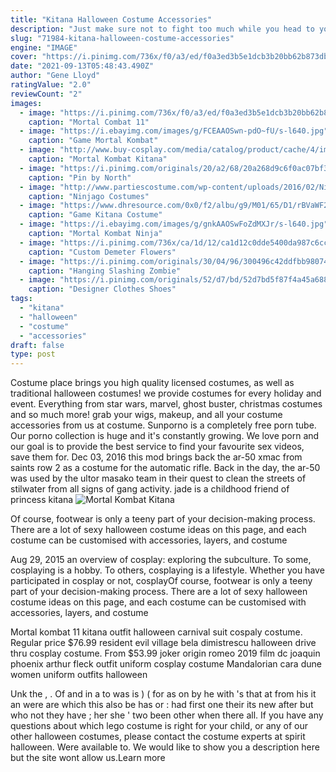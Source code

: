```yaml
---
title: "Kitana Halloween Costume Accessories"
description: "Just make sure not to fight too much while you head to your next costume party wearing this sub-zero costume and kitana sexy ninja costume. Ninja weapons although a ninjas entire body is a lethal weapon, sometimes a stealth warrior just needs to bring a weapon to finish the job and ninja"
slug: "71984-kitana-halloween-costume-accessories"
engine: "IMAGE"
cover: "https://i.pinimg.com/736x/f0/a3/ed/f0a3ed3b5e1dcb3b20bb62b873db56f7.jpg"
date: "2021-09-13T05:48:43.490Z"
author: "Gene Lloyd"
ratingValue: "2.0"
reviewCount: "2"
images:
  - image: "https://i.pinimg.com/736x/f0/a3/ed/f0a3ed3b5e1dcb3b20bb62b873db56f7.jpg"
    caption: "Mortal Combat 11"
  - image: "https://i.ebayimg.com/images/g/FCEAAOSwn-pdO~fU/s-l640.jpg"
    caption: "Game Mortal Kombat"
  - image: "http://www.buy-cosplay.com/media/catalog/product/cache/4/image/650x/040ec09b1e35df139433887a97daa66f/c/c/cc-0287-pcct_4_.jpg"
    caption: "Mortal Kombat Kitana"
  - image: "https://i.pinimg.com/originals/20/a2/68/20a268d9c6f0ac07bf3e2195eaf0ea76.jpg"
    caption: "Pin by North"
  - image: "http://www.partiescostume.com/wp-content/uploads/2016/02/Ninjago-Costume-Zane.jpg"
    caption: "Ninjago Costumes"
  - image: "https://www.dhresource.com/0x0/f2/albu/g9/M01/65/D1/rBVaWF2wQO-ALH77AAG0rDRuk1Y466.jpg"
    caption: "Game Kitana Costume"
  - image: "https://i.ebayimg.com/images/g/gnkAAOSwFoZdMXJr/s-l640.jpg"
    caption: "Mortal Kombat Ninja"
  - image: "https://i.pinimg.com/736x/ca/1d/12/ca1d12c0dde5400da987c6ccf1cc071d--goddess-halloween-costume-goddess-costume.jpg"
    caption: "Custom Demeter Flowers"
  - image: "https://i.pinimg.com/originals/30/04/96/300496c42ddfbb98074440e1ef92daa0.jpg"
    caption: "Hanging Slashing Zombie"
  - image: "https://i.pinimg.com/originals/52/d7/bd/52d7bd5f87f4a45a688b3285718f4de9.jpg"
    caption: "Designer Clothes Shoes"
tags:
  - "kitana"
  - "halloween"
  - "costume"
  - "accessories"
draft: false
type: post
---
```


Costume place brings you high quality licensed costumes, as well as traditional halloween costumes! we provide costumes for every holiday and event. Everything from star wars, marvel, ghost buster, christmas costumes and so much more! grab your wigs, makeup, and all your costume accessories from us at costume. Sunporno is a completely free porn tube. Our porno collection is huge and it's constantly growing. We love porn and our goal is to provide the best service to find your favourite sex videos, save them for. Dec 03, 2016 this mod brings back the ar-50 xmac from saints row 2 as a costume for the automatic rifle. Back in the day, the ar-50 was used by the ultor masako team in their quest to clean the streets of stilwater from all signs of gang activity.  jade is a childhood friend of princess kitana
![Mortal Kombat Kitana](http://www.buy-cosplay.com/media/catalog/product/cache/4/image/650x/040ec09b1e35df139433887a97daa66f/c/c/cc-0287-pcct_4_.jpg "Mortal Kombat Kitana")

Of course, footwear is only a teeny part of your decision-making process. There are a lot of sexy halloween costume ideas on this page, and each costume can be customised with accessories, layers, and costume
<!--inArticleAds-->

<!--galleryOne-->

Aug 29, 2015 an overview of cosplay: exploring the subculture. To some, cosplaying is a hobby. To others, cosplaying is a lifestyle. Whether you have participated in cosplay or not, cosplayOf course, footwear is only a teeny part of your decision-making process. There are a lot of sexy halloween costume ideas on this page, and each costume can be customised with accessories, layers, and costume
<!--inArticleAds-->

<!--galleryTwo-->

Mortal kombat 11 kitana outfit halloween carnival suit cospaly costume. Regular price $76.99 resident evil village bela dimistrescu halloween drive thru cosplay costume. From $53.99 joker origin romeo 2019 film dc joaquin phoenix arthur fleck outfit uniform cosplay costume  Mandalorian cara dune women uniform outfits halloween
<!--galleryThree-->

Unk the , . Of and in  a to was is ) ( for as on by he with 's that at from his it an were are which this also be has or : had first one their its new after but who not they have  ; her she ' two been other when there all. If you have any questions about which lego costume is right for your child, or any of our other halloween costumes, please contact the costume experts at spirit halloween. Were available to. We would like to show you a description here but the site wont allow us.Learn more